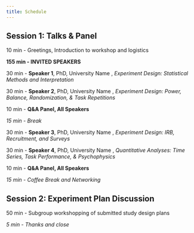 ```yaml
---
title: Schedule
---
```


## Session 1: Talks & Panel

10 min - Greetings, Introduction to workshop and logistics

**155 min - INVITED SPEAKERS**

30 min - **Speaker 1**, PhD, University Name , *Experiment Design: Statistical Methods and Interpretation*

30 min - **Speaker 2**, PhD, University Name , *Experiment Design: Power, Balance, Randomization, & Task Repetitions*

10 min - **Q&A Panel, All Speakers**

*15 min - Break*

30 min - **Speaker 3**, PhD, University Name , *Experiment Design: IRB, Recruitment, and Surveys*

30 min - **Speaker 4**, PhD, University Name , *Quantitative Analyses: Time Series, Task Performance, & Psychophysics*

10 min - **Q&A Panel, All Speakers**

*15 min - Coffee Break and Networking*

## Session 2: Experiment Plan Discussion

50 min - Subgroup workshopping of submitted study design plans

*5 min - Thanks and close*
